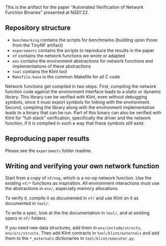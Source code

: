 This is the artifact for the paper "Automated Verification of Network Function Binaries" presented at NSDI'22.


## Repository structure

- `benchmarking` contains the scripts for benchmarks (building upon those from the TinyNF artifact) 
- `experiments` contains the scripts to reproduce the results in the paper
- `nf` contains the network functions we wrote or adapted
- `env` contains the environment abstractions for network functions and implementations of these abstractions
- `tool` contains the Klint tool
- `Makefile.base` is the common Makefile for all C code

Network functions get compiled in two steps.
First, compiling the network function code against the environment interface leads to a static or dynamic library.
This library can be verified with Klint, even without debugging symbols, since it must export symbols for linking with the environment.
Second, compiling the library along with the environment implementation leads to a binary that can be run.
Part of this binary can also be verified with Klint for "full-stack" verification, specifically the driver and the network function, if it is compiled in such a way that these symbols still exist.


## Reproducing paper results

Please see the `experiments` folder readme.


## Writing and verifying your own network function

Start from a copy of `nf/nop`, which is a no-op network function.
Use the existing `nf/*` functions as inspiration.
All environment interactions must use the abstractions in `env/`, especially memory allocations.

To verify it, compile it as documented in `nf/` and use Klint on it as documented in `tool/`.

To write a spec, look at the the documentation in `tool/`, and at existing specs in `nf/` folders.

If you need new data structures, add them in `env/include/structs`, `env/src/structs`.
Then add Klint contracts in `tool/klint/externals` and add them to the `*_externals` dictionaries in `tool/klint/executor.py`.
